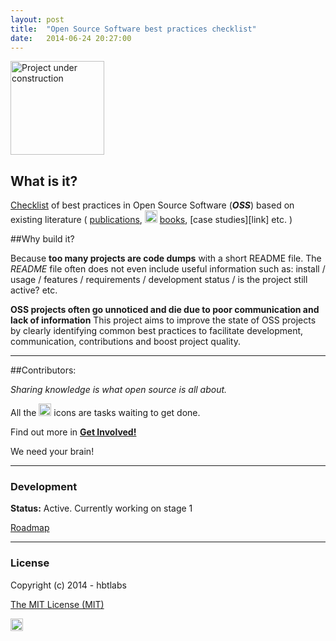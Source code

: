 ```yaml
---
layout: post
title:  "Open Source Software best practices checklist"
date:   2014-06-24 20:27:00
---
```


<img src="http://i.imgur.com/37IpIPh.png" width="150" alt="Project under construction" title="TODO: remove when ready"/>
        
## What is it?
        
[Checklist](/2014/06/24/checklist) of best practices in Open Source Software (***OSS***) based on existing literature (  [publications](link), <img src="https://raw.githubusercontent.com/hbtlabs/oss-checklist/master/doc/icons/Misc-Settings-icon.png" width="20" title="TODO: fix link to literature + point to resources. fix publications/books/research links + create pages"/>  [books](link), [case studies][link] etc. )


##Why build it?

Because **too many projects are code dumps** with a short README file. 
The *README* file often does not even include useful information such as: install / usage / features / requirements / development status / is the project still active? etc.

**OSS projects often go unnoticed and die due to poor communication and lack of information**
This project aims to improve the state of OSS projects by clearly identifying common best practices to facilitate development, communication, contributions and boost project quality.



---------

##Contributors:


*Sharing knowledge is what open source is all about.*

All the <img src="https://raw.githubusercontent.com/hbtlabs/oss-checklist/master/doc/icons/Misc-Settings-icon.png" width="20"/> icons are tasks waiting to get done. 

Find out more in [**Get Involved!**](/contributors)

We need your brain!




---------

### Development

**Status:** Active. Currently working on stage 1 

[Roadmap](/2014/06/24/roadmap)


---

### License

Copyright (c) 2014 - hbtlabs

[The MIT License (MIT)](http://opensource.org/licenses/MIT)

<img src="https://raw.githubusercontent.com/hbtlabs/oss-checklist/master/doc/icons/Misc-Settings-icon.png" width="20" title="TODO: add bottom links for hbtlabs.io homepage (list active projects + status)"/>
